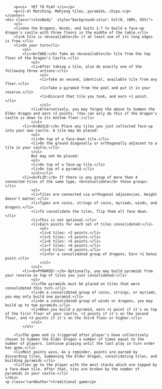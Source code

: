 




        <p><i>  YET TO PLAY </i></p>
        <p>(2-4) Matching. Mahjong tiles, pyramids, chips.</p>
    </center>
    <div class="rulesBody"  style="background-color: hsl(0, 100%, 95%)">
        <ul>
        <li>Use the Dragons, Winds, and Suits 1-7 to build a face-up dragon's castle with three floors in the middle of the table.</li>
        <li>A tile is <b>available</b> if at least one of its long edges is free.</li>
        <li>On your turn</li>
            <ol>
            <li><b>TAKE:</b> Take an <b>available</b> tile from the top floor of the Dragon's Castle.</li>
                <ul>
                <li>After taking a tile, also do exactly one of the following three actions:</li>
                    <ul>
                    <li>Take an second, identical, available tile from any floor.</li>
                    <li>Take a pyramid from the pool and put it in your reserve.</li>
                    <li>Discard that tile you took, and earn +1 point.</li>
                    </ul>
                <li>Alternatively, you may forgoe the above to Summon the Elder Dragon and earn +2 points. (You can only do this if the Dragon's castle is down to its bottom floor.)</li>
                </ul> 
            <li><b>BUILD:</b> Place any tiles you just collected face-up into your own castle. A tile may be placed:      
                <ul>
                <li>On top of a face-down tile.</li>
                <li>On the ground diagonally or orthogonally adjacent to a tile in your castle.</li>
                </ul>           
                But may not be placed:
                <ul>
                <li>On top of a face-up tile.</li>
                <li>On top of a pyramid.</li>
                </ul></li>
            <li><b>FLIP:</b> If there is any group of more than 4 connected tiles of the same type, <b>Consolidate</b> those groups:</li>
                <ul>
                <li>Tiles are connected via orthogonal adjacencies. Height doesn't matter.</li>
                <li>Types are coins, strings of coins, myriads, winds, and dragons.</li>
                <li>To consolidate the tiles, flip them all face down.</li>
                <li>This is not optional.</li>      
                <li>Earn points for each set of tiles consolidated:</li>
                    <ul>
                    <li>4 tiles: +2 points.</li>
                    <li>5 tiles: +3 points.</li>
                    <li>6 tiles: +5 points.</li>
                    <li>7 tiles: +6 points.</li>
                    <li>8 tiles: +8 points.</li>
                    <li>For a consolidated group of dragons, Earn +1 bonus point.</li>
                    </ul>
                </ul>  
            <li><b>PYRAMID!:</b> Optionally, you may build pyramids from your reserve on top of tiles you just consolidated:</li>
                <ul>
                <li>The pyramids must be placed on tiles that were consolidated this turn.</li>
                <li>On a consolidated group of coins, strings, or myriads, you may only build one pyramid.</li>
                <li>On a consolidated group of winds or dragons, you may build up to two pyramids.</li>
                <li>When you build a pyramid, earn +1 point if it's on top of the first floor of your castle, +2 points if it's on the second floor, and +3 points if it's on the third floor or higher.</li>
                </ul>
            </ol>

        <li>The game end is triggered after player's have collectively chosen to Summon the Elder Dragon a number of times equal to the number of players. Continue playing until the last play in turn order has gone.</li>
        <li>Most points wins. As a reminder, points are earned by discarding tiles, Summoning the Elder Dragon, consolidating tiles, and building pyramids.</li>
        <li>Ties go to the player with the most stacks which are topped by a face-down tile. After that, ties are broken by the number of pyramids in your castle.</li>
    </div>
    <p class="cardAuthor">traditional game</p>













